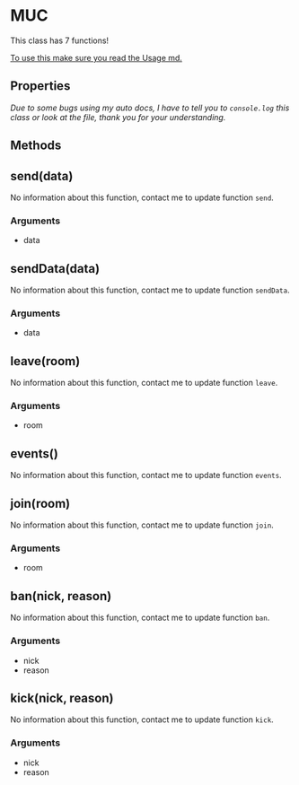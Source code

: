 # MUC
This class has 7 functions!

[To use this make sure you read the Usage md.](https://stoplight.io/p/docs/gh/teenari/fortnitenode/docs/Usage.md?srn=gh/teenari/fortnitenode/docs/Usage.md&group=master)

## Properties
*Due to some bugs using my auto docs, I have to tell you to `console.log` this class or look at the file, thank you for your understanding.*

## Methods

## send(data)
No information about this function, contact me to update function `send`.

### Arguments
- data

## sendData(data)
No information about this function, contact me to update function `sendData`.

### Arguments
- data

## leave(room)
No information about this function, contact me to update function `leave`.

### Arguments
- room

## events()
No information about this function, contact me to update function `events`.

## join(room)
No information about this function, contact me to update function `join`.

### Arguments
- room

## ban(nick, reason)
No information about this function, contact me to update function `ban`.

### Arguments
- nick
- reason

## kick(nick, reason)
No information about this function, contact me to update function `kick`.

### Arguments
- nick
- reason